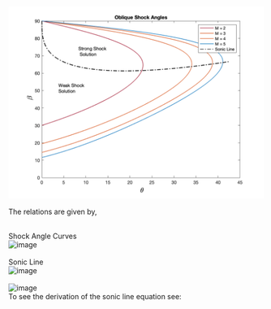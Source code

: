 <p align="center"><img src="./Images/ObliqueShockAngles.png" alt="drawing" width="600"/></p>

The relations are given by, 

<br>Shock Angle Curves <br>
<img width="340" alt="image" src="https://user-images.githubusercontent.com/68218266/170763502-a77b560d-6f29-4a01-8c1d-558a9ccc00a7.png">
<br><br>Sonic Line<br>
<img width="340" alt="image" src="https://user-images.githubusercontent.com/68218266/170762673-5598de78-1c4c-4057-994e-4d03a886ab71.png"><br><br>
<img width="340" alt="image" src="https://user-images.githubusercontent.com/68218266/170762920-caddf0c3-dc17-46a1-9286-0a8a2f3806cd.png">
<br>
To see the derivation of the sonic line equation see: 
<a href=http://mae-nas.eng.usu.edu/MAE_5420_Web/section8/section8.3.pdf></a>


